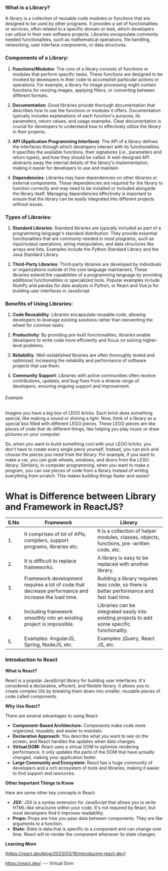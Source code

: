 ### What is a Library?

A library is a collection of reusable code modules or functions that are designed to be used by other programs. It provides a set of functionalities or services, often related to a specific domain or task, which developers can utilize in their own software projects. Libraries encapsulate commonly needed functionalities, such as mathematical operations, file handling, networking, user interface components, or data structures.

### Components of a Library:

1. **Functions/Modules**: The core of a library consists of functions or modules that perform specific tasks. These functions are designed to be invoked by developers in their code to accomplish particular actions or operations. For example, a library for image processing might contain functions for resizing images, applying filters, or converting between different formats.

2. **Documentation**: Good libraries provide thorough documentation that describes how to use the functions or modules it offers. Documentation typically includes explanations of each function's purpose, its parameters, return values, and usage examples. Clear documentation is crucial for developers to understand how to effectively utilize the library in their projects.

3. **API (Application Programming Interface)**: The API of a library defines the interfaces through which developers interact with its functionalities. It specifies the available functions, their signatures (i.e., parameters and return types), and how they should be called. A well-designed API abstracts away the internal details of the library's implementation, making it easier for developers to use and maintain.

4. **Dependencies**: Libraries may have dependencies on other libraries or external components. These dependencies are required for the library to function correctly and may need to be installed or included alongside the library itself. Managing dependencies effectively is important to ensure that the library can be easily integrated into different projects without issues.

### Types of Libraries:

1. **Standard Libraries**: Standard libraries are typically included as part of a programming language's standard distribution. They provide essential functionalities that are commonly needed in most programs, such as input/output operations, string manipulation, and data structures like arrays and lists. Examples include the Python Standard Library and the Java Standard Library.

2. **Third-Party Libraries**: Third-party libraries are developed by individuals or organizations outside of the core language maintainers. These libraries extend the capabilities of a programming language by providing additional functionalities or specialized tools. Popular examples include NumPy and pandas for data analysis in Python, or React and Vue.js for building user interfaces in JavaScript.

### Benefits of Using Libraries:

1. **Code Reusability**: Libraries encapsulate reusable code, allowing developers to leverage existing solutions rather than reinventing the wheel for common tasks.

2. **Productivity**: By providing pre-built functionalities, libraries enable developers to write code more efficiently and focus on solving higher-level problems.

3. **Reliability**: Well-established libraries are often thoroughly tested and optimized, increasing the reliability and performance of software projects that use them.

4. **Community Support**: Libraries with active communities often receive contributions, updates, and bug fixes from a diverse range of developers, ensuring ongoing support and improvement.


###### Example #########
Imagine you have a big box of LEGO bricks. Each brick does something special, like making a sound or shining a light. Now, think of a library as a special box filled with different LEGO pieces. These LEGO pieces are like pieces of code that do different things, like helping you play music or draw pictures on your computer.

So, when you want to build something cool with your LEGO bricks, you don't have to create every single piece yourself. Instead, you can pick and choose the pieces you need from the library. For example, if you want to make a car, you can grab wheels, windows, and doors from the LEGO library. Similarly, in computer programming, when you want to make a program, you can use pieces of code from a library instead of writing everything from scratch. This makes building things faster and easier!

# What is Difference between Library and Framework in ReactJS?

| S.No | Framework                                      | Library                                             |
|------|------------------------------------------------|-----------------------------------------------------|
| 1.   | It comprises of lot of APIs, compilers, support programs, libraries etc. | It is a collection of helper modules, classes, objects, functions, pre-written code, etc. |
| 2.   | It is difficult to replace frameworks.        | A library is easy to be replaced with another library. |
| 3.   | Framework development requires a lot of code that decrease performance and increase the load time. | Building a library requires less code, so there is better performance and fast load time. |
| 4.   | Including framework smoothly into an existing project is impossible. | Libraries can be integrated easily into existing projects to add some specific functionality. |
| 5.   | Examples: AngularJS, Spring, NodeJS, etc.     | Examples: jQuery, React JS, etc.                    |




### Introduction to React

**What is React?**

React is a popular JavaScript library for building user interfaces. It's considered a  declarative, efficient, and flexible library. It allows you to create complex UIs by breaking them down into smaller, reusable pieces of code called components. 

**Why Use React?** 

There are several advantages to using React:

- **Component-Based Architecture:**  Components make code more organized, reusable, and easier to maintain.
- **Declarative Approach:**  You describe what you want to see on the screen, and React handles the updates when data changes. 
- **Virtual DOM:** React uses a virtual DOM to optimize rendering performance. It only updates the parts of the DOM that have actually changed, making your application faster.
- **Large Community and Ecosystem:** React has a huge community of developers and a rich ecosystem of tools and libraries, making it easier to find support and resources.

**Other Important Things to Know**

Here are some other key concepts in React:

- **JSX:**  JSX is a syntax extension for JavaScript that allows you to write HTML-like structures within your code. It's not required by React, but most developers find it improves readability.
- **Props:**  Props are how you pass data between components. They are like arguments to a function.
- **State:**  State is data that is specific to a component and can change over time. React will re-render the component whenever its state changes.

**Learning More**

[https://react.dev/blog/2023/03/16/introducing-react-dev]



https://react.dev/
--- Virtual Dom